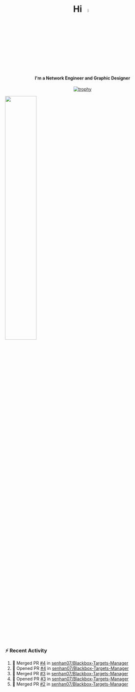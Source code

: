 <h1 align="center">Hi <img src="https://i.gifer.com/origin/e0/e08f73642d422d94483c0ca96f737ac2.webp" style="width: 5%;"></h1>
<h4 align="center">I'm a Network Engineer and Graphic Designer </h3>

<div align="center">
  
  [![trophy](https://github-profile-trophy.vercel.app/?username=senhan07&theme=gitdimmed&no-frame=true&no-bg=true&margin-w=15)](https://github.com/ryo-ma/github-profile-trophy)

</div>

<div align="left">
  <img src="https://github-readme-stats.vercel.app/api?username=senhan07&show_icons=true&show_icons=true&hide_border=true&show=reviews,prs_merged,prs_merged_percentage&custom_title=My%20Stats&theme=github_dark" width="45%">
</div>

<img src="https://user-images.githubusercontent.com/74038190/212284100-561aa473-3905-4a80-b561-0d28506553ee.gif" style="width: 9999px; height: 7px;">

### :zap: Recent Activity

<!--START_SECTION:activity-->
1. 🎉 Merged PR [#4](https://github.com/senhan07/Blackbox-Targets-Manager/pull/4) in [senhan07/Blackbox-Targets-Manager](https://github.com/senhan07/Blackbox-Targets-Manager)
2. 💪 Opened PR [#4](https://github.com/senhan07/Blackbox-Targets-Manager/pull/4) in [senhan07/Blackbox-Targets-Manager](https://github.com/senhan07/Blackbox-Targets-Manager)
3. 🎉 Merged PR [#3](https://github.com/senhan07/Blackbox-Targets-Manager/pull/3) in [senhan07/Blackbox-Targets-Manager](https://github.com/senhan07/Blackbox-Targets-Manager)
4. 💪 Opened PR [#3](https://github.com/senhan07/Blackbox-Targets-Manager/pull/3) in [senhan07/Blackbox-Targets-Manager](https://github.com/senhan07/Blackbox-Targets-Manager)
5. 🎉 Merged PR [#2](https://github.com/senhan07/Blackbox-Targets-Manager/pull/2) in [senhan07/Blackbox-Targets-Manager](https://github.com/senhan07/Blackbox-Targets-Manager)
<!--END_SECTION:activity-->

